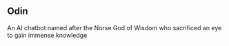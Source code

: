 ## Odin

An AI chatbot named after the Norse God of Wisdom who sacrificed an eye to gain immense knowledge
